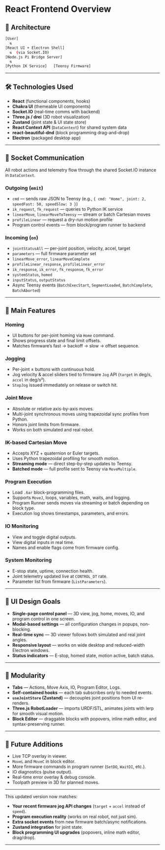 # React Frontend Overview

## 📐 Architecture

```bash
[User]
  ⇅
[React UI + Electron Shell]
  ⇅  (via Socket.IO)
[Node.js Pi Bridge Server]
  ⇅
[Python IK Service]   [Teensy Firmware]
```

---

## 🛠 Technologies Used

* **React** (functional components, hooks)
* **Chakra UI** (themeable UI components)
* **Socket.IO** (real-time comms with backend)
* **Three.js / drei** (3D robot visualization)
* **Zustand** (joint state & UI state store)
* **React Context API** (`DataContext`) for shared system data
* **react-beautiful-dnd** (block programming drag-and-drop)
* **Electron** (packaged desktop app)

---

## 🔌 Socket Communication

All robot actions and telemetry flow through the shared Socket.IO instance in `DataContext`.

### **Outgoing (`emit`)**

* `cmd` — sends raw JSON to Teensy (e.g., `{ cmd: "Home", joint: 2, speedFast: 50, speedSlow: 3 }`)
* `ik_request`, `fk_request` — queries to Python IK service
* `linearMove`, `linearMoveToTeensy` — stream or batch Cartesian moves
* `profileLinear` — request a dry-run motion profile
* Program control events — from block/program runner to backend

### **Incoming (`on`)**

* `jointStatusAll` — per-joint position, velocity, accel, target
* `parameters` — full firmware parameter set
* `linearMove_error`, `linearMoveComplete`
* `profileLinear_response`, `profileLinear_error`
* `ik_response`, `ik_error`, `fk_response`, `fk_error`
* `systemStatus`, `homed`
* `inputStatus`, `outputStatus`
* Async Teensy events (`BatchExecStart`, `SegmentLoaded`, `BatchComplete`, `BatchAborted`)

---

## 🚀 Main Features

### **Homing**

* UI buttons for per-joint homing via `Home` command.
* Shows progress state and final limit offsets.
* Matches firmware’s fast → backoff → slow → offset sequence.

### **Jogging**

* Per-joint ± buttons with continuous hold.
* Jog velocity & accel sliders tied to firmware `Jog` API (`target` in deg/s, `accel` in deg/s²).
* `StopJog` issued immediately on release or switch hit.

### **Joint Move**

* Absolute or relative axis-by-axis moves.
* Multi-joint synchronous moves using trapezoidal sync profiles from Python.
* Honors joint limits from firmware.
* Works on both simulated and real robot.

### **IK-based Cartesian Move**

* Accepts XYZ + quaternion or Euler targets.
* Uses Python trapezoidal profiling for smooth motion.
* **Streaming mode** — direct step-by-step updates to Teensy.
* **Batched mode** — full profile sent to Teensy via `MoveMultiple`.

### **Program Execution**

* Load `.6ar` block-programming files.
* Supports `MoveJ`, loops, variables, math, waits, and logging.
* Program Runner sends moves via streaming or batch depending on block type.
* Execution log shows timestamps, parameters, and errors.

### **IO Monitoring**

* View and toggle digital outputs.
* View digital inputs in real time.
* Names and enable flags come from firmware config.

### **System Monitoring**

* E-stop state, uptime, connection health.
* Joint telemetry updated live at `CONTROL_DT` rate.
* Parameter list from firmware (`ListParameters`).

---

## 🎯 UI Design Goals

* **Single-page control panel** — 3D view, jog, home, moves, IO, and program control in one screen.
* **Modal-based settings** — all configuration changes in popups, non-blocking.
* **Real-time sync** — 3D viewer follows both simulated and real joint angles.
* **Responsive layout** — works on wide desktop and reduced-width Electron windows.
* **Status indicators** — E-stop, homed state, motion active, batch status.

---

## 🧩 Modularity

* **Tabs** — Actions, Move Axis, IO, Program Editor, Logs.
* **Self-contained hooks** — each tab subscribes only to needed events.
* **`useJointStore` (Zustand)** — decouples joint positions from UI re-renders.
* **Three.js RobotLoader** — imports URDF/STL, animates joints with lerp for smooth visual motion.
* **Block Editor** — draggable blocks with popovers, inline math editor, and syntax-preserving runner.

---

## 🔮 Future Additions

* Live TCP overlay in viewer.
* `MoveL` and `MoveC` in block editor.
* More firmware commands in program runner (`SetDO`, `WaitDI`, etc.).
* IO diagnostics (pulse output).
* Real-time error overlay & debug console.
* Toolpath preview in 3D for planned moves.

---

This updated version now matches:

* **Your recent firmware jog API changes** (`target` + `accel` instead of `speed`).
* **Program execution reality** (works on real robot, not just sim).
* **Extra socket events** from new firmware batch/async notifications.
* **Zustand integration** for joint state.
* **Block programming UI upgrades** (popovers, inline math editor, drag/drop).

---